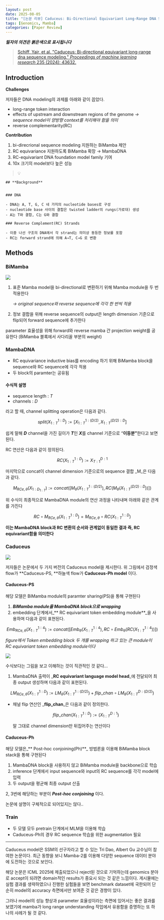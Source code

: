 ```yaml
---
layout: post
date: 2025-08-05
title: "[논문 리뷰] Caduceus: Bi-Directional Equivariant Long-Range DNA Sequence Modeling"
tags: [Genomics, Mamba]
categories: [Paper Review]
---
```


<span class="notion-red">_**필자의 의견은 붉은색으로 표시됩니다**_</span>


> [Schiff, Yair, et al. "Caduceus: Bi-directional equivariant long-range dna sequence modeling." ](https://pmc.ncbi.nlm.nih.gov/articles/PMC12189541/)[_Proceedings of machine learning research_](https://pmc.ncbi.nlm.nih.gov/articles/PMC12189541/)[ 235 (2024): 43632.](https://pmc.ncbi.nlm.nih.gov/articles/PMC12189541/)



## Introduction


**Challenges**


저자들은 DNA modeling의 과제를 아래와 같이 꼽았다.

- long-range token interaction
- effects of upstream and downstream regions of the genome 
_→ sequence model이 양방향 context를 처리해야 함을 의미_
- reverse complementarity(RC)

**Contribution**

1. bi-direcrional sequence modeling 지원하는 BiMamba 제안
1. RC equivariance 지원하도록 BiMamba 확장 → MambaDNA
1. RC-equivariant DNA foundation model family 기여
1. 10x 크기의 model보다 높은 성능

> 💡 


	## **Background**


	### DNA

	- DNA는 A, T, G, C 네 가지의 nucleotide bases로 구성
	- nucleotide base 사이의 결합은 twisted ladder의 rungs(가로대) 생성
	- A는 T와 결합, C는 G와 결합

	### Reverse Complement(RC) Strands

	- 이중 나선 구조의 DNA에서 각 strand는 의미상 동등한 정보를 포함
	- RC는 forward strand에 의해 A→T, C→G 로 변환


## Methods



### BiMamba


![](https://prod-files-secure.s3.us-west-2.amazonaws.com/542b861c-36a8-4051-84e5-8804b6728dba/2c247d59-7815-4980-99f0-8f0d21f445a7/image.png?X-Amz-Algorithm=AWS4-HMAC-SHA256&X-Amz-Content-Sha256=UNSIGNED-PAYLOAD&X-Amz-Credential=ASIAZI2LB466ZSELFGLR%2F20250812%2Fus-west-2%2Fs3%2Faws4_request&X-Amz-Date=20250812T110110Z&X-Amz-Expires=3600&X-Amz-Security-Token=IQoJb3JpZ2luX2VjEMv%2F%2F%2F%2F%2F%2F%2F%2F%2F%2FwEaCXVzLXdlc3QtMiJHMEUCIQDsaLg7Qg8fT34zE6L4RanQFYjX9TMMIOMQi0WroQ0TdgIgFYGtOm9y9u4wFZ2hpBqlmXh%2BRTqMjPpOZEup9NmUKB4q%2FwMIFBAAGgw2Mzc0MjMxODM4MDUiDNVrxCO5vfmrTOKt%2FyrcA76heAjtRgFMgJPFqG3LrHFCAZcNKWV5w8GfBMnhhvcLBfJCo2PyAmeJ7Jbcx6OGPwjOEQvi8HNShoUMd%2FrjBFYfbyhNBGsdTTMnB%2F1KBn%2FQYihSA4BCbv%2BVqlQWVd6WWQvCF6G7EzUyU7FuLTDBXIF5BkqrbHloMkNayLph1AE94Un%2FcDJajNPPsgzeQflnEOBXcJWlQDkrUlvIBiDcFUs8iWDc2ufwljMNMWrzvi88U%2B3lDNIbtHu7sdk7Poeg5du%2BpNOn8%2FispwXoeB8U3Xq%2B9USjnkI%2Bsca791zHBzaOReFBEowrKa7Bb5XEaz0TccOn4Y2CIcU8SNSNoN%2F%2BoDLLIyBtFWF1EuCYBK6Wrf7GjWxtTlRjeWslZqzBt3zUPgQxmkEdvgZOBZpbZWMsHDyCB7AgpK5b4fnHSG2wkaYd2GUvdRmmdL%2BIEQvUQh3OZDGyDZuuxbKGlRlwlUY2jmNIxwkpucxxnZW%2FC%2BKA863FFrpjGM6MwKOBJy6ibfPaduupTTs9GJvWyEGINUh4Gf4EZCTFNqdEEsxmwvAFM4cfGmXB%2B99%2BfOEaLV%2FwPTjt8ZmeU%2F%2FLJZaeRHJFFL2Dmef5dzFjxLDsjfC4qMX96Bc0z6vr3cDspQvO42bzMMqx7MQGOqUBAf7xHlYzGGpZmibiGmERSiUm7%2FRL3neayiqPwS0oocJq3dx6JTQJWMtaiI9PdQvMg%2BEDdOaKVYchc07tTLa7c9HjD9tPXguDKqh9R1%2B7pvp79KTWXBFm4w%2BKTzNTlqKJ7hKjV3BmL1c6BcZqb%2Bo3nFifRBtx2kURzpyRPspbDPtRLyWCup98BQpruOzmHVOx2xY6d2e8hJXBmG5YhHJypK7TdYCK&X-Amz-Signature=2a6e0cb9588e4b1ede0cc2507be7269bfb64238d3b3ab4c3c409ace69ac2e38e&X-Amz-SignedHeaders=host&x-amz-checksum-mode=ENABLED&x-id=GetObject)

1. 표준 Mamba model을 bi-directional로 변환하기 위해 Mamba module을 두 번 적용한다

	_→ original sequence와 reverse sequence에 각각 한 번씩 적용_

1. 정보 결합을 위해 reverse sequence의 output은 length dimension 기준으로 flip되어 forward sequence에 추가한다

parameter 효율성을 위해 forward와 reverse mamba 간 projection weight를 공유한다 (BiMamba 블록에서 사다리꼴 부분의 weight)



### MambaDNA

- RC equivariance inductive bias를 encoding 하기 위해 BiMamba block을 sequence와 RC sequence에 각각 적용
- 두 block의 paramter는 공유됨


#### 수식적 설명

- sequence length : _T_
- channels : _D_

라고 할 때,  channel splitting operation은 다음과 같다.


$$
split(X^{1:D}_{1:T}):=[X^{1:(D/2)}_{1:T},X^{(D/2):D}_{1:T}]
$$


<span class="notion-red">쉽게 말해 </span><span class="notion-red">_**D**_</span><span class="notion-red"> channel을 가진 길이가 </span><span class="notion-red">_**T**_</span><span class="notion-red">인 </span><span class="notion-red">_**X**_</span><span class="notion-red">를 channel 기준으로 “</span><span class="notion-red">**이등분”**</span><span class="notion-red">한다고 보면 된다.</span>


RC 연산은 다음과 같이 정의된다.


$$
RC(X^{1:D}_{1:T}):=X^{D:1}_{T:1}
$$


마지막으로 concat이 channel dimension 기준으로의 sequence 결합 _M_은 다음과 같다.


$$
M_{RCe,\theta}(X_{1:D_{1:T}}):=concat([M_{\theta}(X^{1:(D/2)}_{1:T}),RC(M_{\theta}(X^{(D/2):D}_{1:T}))])
$$


위 수식이 최종적으로 MambaDNA module의 연산 과정을 나타내며 아래와 같은 관계를 가진다


$$
RC\circ M_{RCe,\theta}(X^{1:D}_{1:T}) = M_{RCe,\theta} \circ RC(X^{1:D}_{1:T})
$$


**이는 MambaDNA block과 RC 변환의 순서와 관계없이 동일한 결과 즉, RC equivariant함을 의미한다**



### Caduceus


![](https://prod-files-secure.s3.us-west-2.amazonaws.com/542b861c-36a8-4051-84e5-8804b6728dba/f94a60d7-8145-473b-aef9-7c68d3ec604a/image.png?X-Amz-Algorithm=AWS4-HMAC-SHA256&X-Amz-Content-Sha256=UNSIGNED-PAYLOAD&X-Amz-Credential=ASIAZI2LB466ZSELFGLR%2F20250812%2Fus-west-2%2Fs3%2Faws4_request&X-Amz-Date=20250812T110110Z&X-Amz-Expires=3600&X-Amz-Security-Token=IQoJb3JpZ2luX2VjEMv%2F%2F%2F%2F%2F%2F%2F%2F%2F%2FwEaCXVzLXdlc3QtMiJHMEUCIQDsaLg7Qg8fT34zE6L4RanQFYjX9TMMIOMQi0WroQ0TdgIgFYGtOm9y9u4wFZ2hpBqlmXh%2BRTqMjPpOZEup9NmUKB4q%2FwMIFBAAGgw2Mzc0MjMxODM4MDUiDNVrxCO5vfmrTOKt%2FyrcA76heAjtRgFMgJPFqG3LrHFCAZcNKWV5w8GfBMnhhvcLBfJCo2PyAmeJ7Jbcx6OGPwjOEQvi8HNShoUMd%2FrjBFYfbyhNBGsdTTMnB%2F1KBn%2FQYihSA4BCbv%2BVqlQWVd6WWQvCF6G7EzUyU7FuLTDBXIF5BkqrbHloMkNayLph1AE94Un%2FcDJajNPPsgzeQflnEOBXcJWlQDkrUlvIBiDcFUs8iWDc2ufwljMNMWrzvi88U%2B3lDNIbtHu7sdk7Poeg5du%2BpNOn8%2FispwXoeB8U3Xq%2B9USjnkI%2Bsca791zHBzaOReFBEowrKa7Bb5XEaz0TccOn4Y2CIcU8SNSNoN%2F%2BoDLLIyBtFWF1EuCYBK6Wrf7GjWxtTlRjeWslZqzBt3zUPgQxmkEdvgZOBZpbZWMsHDyCB7AgpK5b4fnHSG2wkaYd2GUvdRmmdL%2BIEQvUQh3OZDGyDZuuxbKGlRlwlUY2jmNIxwkpucxxnZW%2FC%2BKA863FFrpjGM6MwKOBJy6ibfPaduupTTs9GJvWyEGINUh4Gf4EZCTFNqdEEsxmwvAFM4cfGmXB%2B99%2BfOEaLV%2FwPTjt8ZmeU%2F%2FLJZaeRHJFFL2Dmef5dzFjxLDsjfC4qMX96Bc0z6vr3cDspQvO42bzMMqx7MQGOqUBAf7xHlYzGGpZmibiGmERSiUm7%2FRL3neayiqPwS0oocJq3dx6JTQJWMtaiI9PdQvMg%2BEDdOaKVYchc07tTLa7c9HjD9tPXguDKqh9R1%2B7pvp79KTWXBFm4w%2BKTzNTlqKJ7hKjV3BmL1c6BcZqb%2Bo3nFifRBtx2kURzpyRPspbDPtRLyWCup98BQpruOzmHVOx2xY6d2e8hJXBmG5YhHJypK7TdYCK&X-Amz-Signature=108ebed19e4fcd69f9500e47779a785fd5c5e0791d81548ee9b327efd9618d44&X-Amz-SignedHeaders=host&x-amz-checksum-mode=ENABLED&x-id=GetObject)


저자들은 논문에서 두 가지 버전의 Caduceus model을 제시한다. 위 그림에서 검정색 flow가 **Caduceus-PS, **하늘색 flow가 **Caduceus-Ph model** 이다.



#### Caduceus-PS


해당 모델은 BiMamba module의 paramter sharing(PS)을 통해 구현된다

1. _**BiMamba module을 MambaDNA block으로 wrapping**_
1. embedding 단계에서_** RC equivariant token embedding module**_을 사용하며 다음과 같이 표현된다.

$$
Emb_{RCe,\theta}(X^{1:4}_{1:T}):=concat([Emb_{\theta}(X^{1:4}_{1:T}),RC \circ Emb_{\theta}(RC(X^{1:4}_{1:T}))])
$$


_figure에서 Token embedding block 두 개를 wrapping 하고 있는 큰 module이 RC equivariant token embedding module이다_


![](https://prod-files-secure.s3.us-west-2.amazonaws.com/542b861c-36a8-4051-84e5-8804b6728dba/b175e4da-71eb-4e91-8c23-a06dabe673c9/image.png?X-Amz-Algorithm=AWS4-HMAC-SHA256&X-Amz-Content-Sha256=UNSIGNED-PAYLOAD&X-Amz-Credential=ASIAZI2LB466ZSELFGLR%2F20250812%2Fus-west-2%2Fs3%2Faws4_request&X-Amz-Date=20250812T110110Z&X-Amz-Expires=3600&X-Amz-Security-Token=IQoJb3JpZ2luX2VjEMv%2F%2F%2F%2F%2F%2F%2F%2F%2F%2FwEaCXVzLXdlc3QtMiJHMEUCIQDsaLg7Qg8fT34zE6L4RanQFYjX9TMMIOMQi0WroQ0TdgIgFYGtOm9y9u4wFZ2hpBqlmXh%2BRTqMjPpOZEup9NmUKB4q%2FwMIFBAAGgw2Mzc0MjMxODM4MDUiDNVrxCO5vfmrTOKt%2FyrcA76heAjtRgFMgJPFqG3LrHFCAZcNKWV5w8GfBMnhhvcLBfJCo2PyAmeJ7Jbcx6OGPwjOEQvi8HNShoUMd%2FrjBFYfbyhNBGsdTTMnB%2F1KBn%2FQYihSA4BCbv%2BVqlQWVd6WWQvCF6G7EzUyU7FuLTDBXIF5BkqrbHloMkNayLph1AE94Un%2FcDJajNPPsgzeQflnEOBXcJWlQDkrUlvIBiDcFUs8iWDc2ufwljMNMWrzvi88U%2B3lDNIbtHu7sdk7Poeg5du%2BpNOn8%2FispwXoeB8U3Xq%2B9USjnkI%2Bsca791zHBzaOReFBEowrKa7Bb5XEaz0TccOn4Y2CIcU8SNSNoN%2F%2BoDLLIyBtFWF1EuCYBK6Wrf7GjWxtTlRjeWslZqzBt3zUPgQxmkEdvgZOBZpbZWMsHDyCB7AgpK5b4fnHSG2wkaYd2GUvdRmmdL%2BIEQvUQh3OZDGyDZuuxbKGlRlwlUY2jmNIxwkpucxxnZW%2FC%2BKA863FFrpjGM6MwKOBJy6ibfPaduupTTs9GJvWyEGINUh4Gf4EZCTFNqdEEsxmwvAFM4cfGmXB%2B99%2BfOEaLV%2FwPTjt8ZmeU%2F%2FLJZaeRHJFFL2Dmef5dzFjxLDsjfC4qMX96Bc0z6vr3cDspQvO42bzMMqx7MQGOqUBAf7xHlYzGGpZmibiGmERSiUm7%2FRL3neayiqPwS0oocJq3dx6JTQJWMtaiI9PdQvMg%2BEDdOaKVYchc07tTLa7c9HjD9tPXguDKqh9R1%2B7pvp79KTWXBFm4w%2BKTzNTlqKJ7hKjV3BmL1c6BcZqb%2Bo3nFifRBtx2kURzpyRPspbDPtRLyWCup98BQpruOzmHVOx2xY6d2e8hJXBmG5YhHJypK7TdYCK&X-Amz-Signature=dbfe83ef52bfd7e2c68a2036d8796b753a076546bb138c01a2aff4eeb69a87a7&X-Amz-SignedHeaders=host&x-amz-checksum-mode=ENABLED&x-id=GetObject)


<span class="notion-red">수식보다는 그림을 보고 이해하는 것이 직관적인 것 같다…</span>

1. MambaDNA 출력이 _**RC equivariant language model head**_에 전달되어 최종 output 생성하며 다음과 같이 표현된다.

$$
LM_{RCe,\theta}(X^{1:D}_{1:T}):= LM_{\theta}(X^{1:(D/2)}_{1:T})+flip\_chan\circ LM_{\theta}(X^{D:(D/2)}_{1:T})
$$

- 채널 flip 연산인 _**flip\_chan**_은 다음과 같이 정의한다.

	$$
	flip\_chan(X^{1:D}_{1:T}):=(X^{D:1}_{1:T})
	$$


	말 그대로 channel dimension만 뒤집어주는 연산이다



#### Caduceus-Ph


해당 모델은_** Post-hoc conjoining(Ph)**_ 방법론을 이용해 BiMamba block stack을 통해 구현된다

1. MambaDNA block을 사용하지 않고 BiMamba module을 backbone으로 학습
1. inference 단계에서 input sequence와 input의 RC sequence를 각각 model에 입력
1. 두 output을 평균해 최종 output 산출

2, 3번에 해당하는 부분이 _**Post-hoc conjoining**_ 이다.


<span class="notion-red">논문에 설명이 구체적으로 되어있지는 않다..</span>



### Train

- 두 모델 모두 pretrain 단계에서 MLM을 이용해 학습
- Caduceus-Ph의 경우 RC sequence 학습을 위한 augmentation 필요

---


<span class="notion-red">Caduceus model은 SSM의 선구자라고 할 수 있는 Tri Dao, Albert Gu 교수님이 참여한 논문이다. 최근 동향을 보니 Mamba-2를 이용해 다양한 sequence 데이터 분야에 도전하는 것으로 보인다.</span>


<span class="notion-red">해당 논문은 ICML 2025에 제출되었으나 reject된 것으로 기억하는데 genomics 분야로 accept이 되려면 domain적인 results가 중요시 되는 것 같은 느낌이다. 게시물에는 실험 결과를 생략하였으나 진행한 실험들을 보면 benchmark dataset에 국한되어 단순히 model의 accuracy 측면에서만 보여준 것 같은 경향이 있다.</span>


<span class="notion-red">그러나 model의 성능 향상과 parameter 효율성이라는 측면에 있어서는 좋은 결과를 보였기에 mamba가 long range understanding 작업에서 유용함을 증명하는 또 하나의 사례가 될 것 같다.</span>

